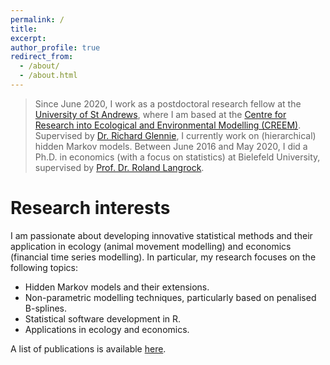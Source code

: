 ```yaml
---
permalink: /
title:
excerpt:
author_profile: true
redirect_from: 
  - /about/
  - /about.html
---
```


> Since June 2020, I work as a postdoctoral research fellow at the <span style="color: #1f96be;"><a href="https://www.st-andrews.ac.uk/" target="_blank">University of St Andrews</a></span>, where I am based at the <span style="color: #1f96be;"><a href="https://www.creem.st-andrews.ac.uk/" target="_blank"> Centre for Research into Ecological and Environmental Modelling (CREEM)</a></span>. Supervised by <span style="color: #1f96be;"><a href="http://www.richardglennie.co.uk/" target="_blank">Dr. Richard Glennie</a></span>, I currently work on (hierarchical) hidden Markov models. Between June 2016 and May 2020, I did a Ph.D. in economics (with a focus on statistics) at Bielefeld University, supervised by <span style="color: #1f96be;"><a href="https://www.uni-bielefeld.de/fakultaeten/wirtschaftswissenschaften/lehrbereiche/stats/team/prof.-dr.-roland-langrock/" target="_blank">Prof. Dr. Roland Langrock</a></span>.

Research interests
======

I am passionate about developing innovative statistical methods and their application in ecology (animal movement modelling) and economics (financial time series modelling). In particular, my research focuses on the following topics:

- Hidden Markov models and their extensions.
- Non-parametric modelling techniques, particularly based on penalised B-splines.
- Statistical software development in R.
- Applications in ecology and economics.

A list of publications is available <span style="color: #1f96be;"><a href="https://timoadam.github.io//publications/">here</a></span>.
